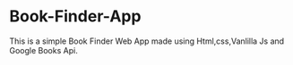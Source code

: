 # Book-Finder-App
This is a simple Book Finder Web App made using Html,css,Vanlilla Js and Google Books Api.
